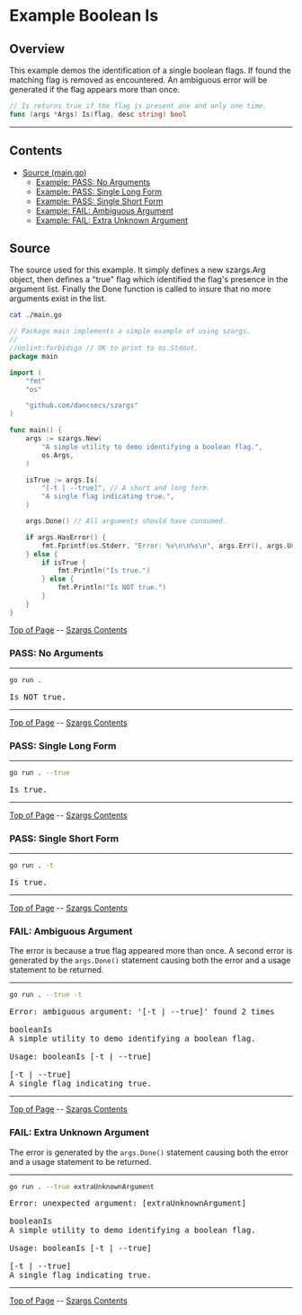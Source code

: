 <!--- gotomd::Auto:: See github.com/dancsecs/gotomd **DO NOT MODIFY** -->

<!---
   Szerszam argument library: szargs.
   Copyright (C) 2024  Leslie Dancsecs

   This program is free software: you can redistribute it and/or modify
   it under the terms of the GNU General Public License as published by
   the Free Software Foundation, either version 3 of the License, or
   (at your option) any later version.

   This program is distributed in the hope that it will be useful,
   but WITHOUT ANY WARRANTY; without even the implied warranty of
   MERCHANTABILITY or FITNESS FOR A PARTICULAR PURPOSE.  See the
   GNU General Public License for more details.

   You should have received a copy of the GNU General Public License
   along with this program.  If not, see <https://www.gnu.org/licenses/>.
-->

# Example Boolean Is


## Overview

This example demos the identification of a single boolean flags.  If found the
matching flag is removed as encountered.  An ambiguous error will be
generated if the flag appears more than once.

<!--- gotomd::Bgn::dcln::./../../Args.Is -->
```go
// Is returns true if the flag is present one and only one time.
func (args *Args) Is(flag, desc string) bool
```
<!--- gotomd::End::dcln::./../../Args.Is -->

---

## Contents

- [Source (main.go)](#source)
    - [Example: PASS: No Arguments](#pass-no-arguments)
    - [Example: PASS: Single Long Form](#pass-single-long-form)
    - [Example: PASS: Single Short Form](#pass-single-short-form)
    - [Example: FAIL: Ambiguous Argument](#fail-ambiguous-argument)
    - [Example: FAIL: Extra Unknown Argument](#fail-extra-unknown-argument)

## Source

The source used for this example.  It simply defines a new szargs.Arg object,
then defines a "true" flag which identified the flag's presence in the
argument list.  Finally the Done function is called to insure that no more
arguments exist in the list.

<!--- gotomd::Bgn::file::./main.go -->
```bash
cat ./main.go
```

```go
// Package main implements a simple example of using szargs.
//
//nolint:forbidigo // OK to print to os.Stdout.
package main

import (
    "fmt"
    "os"

    "github.com/dancsecs/szargs"
)

func main() {
    args := szargs.New(
        "A simple utility to demo identifying a boolean flag.",
        os.Args,
    )

    isTrue := args.Is(
        "[-t | --true]", // A short and long form.
        "A single flag indicating true.",
    )

    args.Done() // All arguments should have consumed.

    if args.HasError() {
        fmt.Fprintf(os.Stderr, "Error: %v\n\n%s\n", args.Err(), args.Usage())
    } else {
        if isTrue {
            fmt.Println("Is true.")
        } else {
            fmt.Println("Is NOT true.")
        }
    }
}
```
<!--- gotomd::End::file::./main.go -->

[Top of Page](#example-boolean-is) --
[Szargs Contents](../../README.md#contents)

### PASS: No Arguments

<!--- gotomd::Bgn::run::./. -->
---
```bash
go run .
```

<pre>
Is NOT true.
</pre>
---
<!--- gotomd::End::run::./. -->

[Top of Page](#example-boolean-is) --
[Szargs Contents](../../README.md#contents)

### PASS: Single Long Form

<!--- gotomd::Bgn::run::./. --true -->
---
```bash
go run . --true
```

<pre>
Is true.
</pre>
---
<!--- gotomd::End::run::./. --true -->

[Top of Page](#example-boolean-is) --
[Szargs Contents](../../README.md#contents)

### PASS: Single Short Form

<!--- gotomd::Bgn::run::./. -t -->
---
```bash
go run . -t
```

<pre>
Is true.
</pre>
---
<!--- gotomd::End::run::./. -t -->

[Top of Page](#example-boolean-is) --
[Szargs Contents](../../README.md#contents)


### FAIL: Ambiguous Argument

The error is because a true flag appeared more than once.  A second error is
generated by the ```args.Done()``` statement causing both the error and a
usage statement to be returned.

<!--- gotomd::Bgn::run::./. --true -t -->
---
```bash
go run . --true -t
```

<pre>
Error: ambiguous argument: '[-t | --true]' found 2 times

booleanIs
A simple utility to demo identifying a boolean flag.

Usage: booleanIs [-t | --true]

[-t | --true]
A single flag indicating true.
</pre>
---
<!--- gotomd::End::run::./. --true -t -->

[Top of Page](#example-boolean-is) --
[Szargs Contents](../../README.md#contents)

### FAIL: Extra Unknown Argument

The error is generated by the ```args.Done()``` statement causing both the
error and a usage statement to be returned.

<!--- gotomd::Bgn::run::./. --true extraUnknownArgument -->
---
```bash
go run . --true extraUnknownArgument
```

<pre>
Error: unexpected argument: [extraUnknownArgument]

booleanIs
A simple utility to demo identifying a boolean flag.

Usage: booleanIs [-t | --true]

[-t | --true]
A single flag indicating true.
</pre>
---
<!--- gotomd::End::run::./. --true extraUnknownArgument -->

[Top of Page](#example-boolean-is) --
[Szargs Contents](../../README.md#contents)

